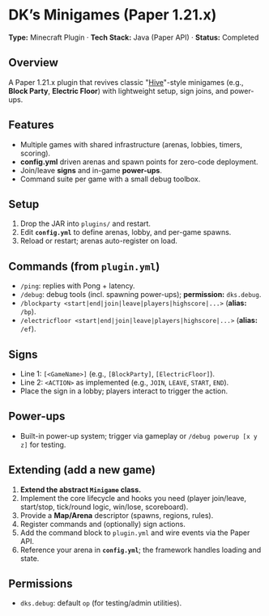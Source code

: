 # **DK’s Minigames (Paper 1.21.x)**

**Type:** Minecraft Plugin · **Tech Stack:** Java (Paper API) · **Status:** Completed

## Overview

A Paper 1.21.x plugin that revives classic "[Hive](https://playhive.com/)"-style minigames (e.g., **Block Party**, **Electric Floor**) with lightweight setup, sign joins, and power-ups.

## Features

* Multiple games with shared infrastructure (arenas, lobbies, timers, scoring).
* **config.yml** driven arenas and spawn points for zero-code deployment.
* Join/leave **signs** and in-game **power-ups**.
* Command suite per game with a small debug toolbox.

## Setup

1. Drop the JAR into `plugins/` and restart.
2. Edit **`config.yml`** to define arenas, lobby, and per-game spawns.
3. Reload or restart; arenas auto-register on load.

## Commands (from `plugin.yml`)

* `/ping`: replies with Pong + latency.
* `/debug`: debug tools (incl. spawning power-ups); **permission:** `dks.debug`.
* `/blockparty <start|end|join|leave|players|highscore|...>` (**alias:** `/bp`).
* `/electricfloor <start|end|join|leave|players|highscore|...>` (**alias:** `/ef`).

## Signs

* Line 1: `[<GameName>]` (e.g., `[BlockParty]`, `[ElectricFloor]`).
* Line 2: `<ACTION>` as implemented (e.g., `JOIN`, `LEAVE`, `START`, `END`).
* Place the sign in a lobby; players interact to trigger the action.

## Power-ups

* Built-in power-up system; trigger via gameplay or `/debug powerup [x y z]` for testing.

## Extending (add a new game)

1. **Extend the abstract `Minigame` class.**
2. Implement the core lifecycle and hooks you need (player join/leave, start/stop, tick/round logic, win/lose, scoreboard).
3. Provide a **Map/Arena** descriptor (spawns, regions, rules).
4. Register commands and (optionally) sign actions.
5. Add the command block to `plugin.yml` and wire events via the Paper API.
6. Reference your arena in **`config.yml`**; the framework handles loading and state.

## Permissions

* `dks.debug`: default `op` (for testing/admin utilities).
